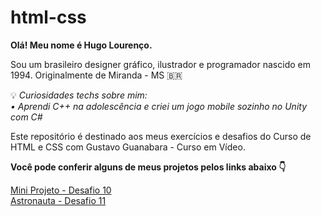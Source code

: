 # html-css
 <b>Olá! Meu nome é Hugo Lourenço.</b>

 Sou um brasileiro designer gráfico, ilustrador e programador nascido em 1994.
 Originalmente de Miranda - MS 🇧🇷

 💡<i> Curiosidades techs sobre mim:<br>
 • Aprendi C++ na adolescência e criei um jogo mobile sozinho no Unity com C#</i>

 Este repositório é destinado aos meus exercícios e desafios do Curso de HTML e CSS com Gustavo Guanabara - Curso em Vídeo.

 <b>Você pode conferir alguns de meus projetos pelos links abaixo 👇</b>

 <a target="_blank" href="https://hugofsl.github.io/html-css/desafios/d10/index.html"> Mini Projeto - Desafio 10</a>
 <br>
 <a target="_blank" href="https://hugofsl.github.io/html-css/desafios/d11/index.html"> Astronauta - Desafio 11</a>

 
 
